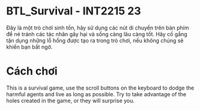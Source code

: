 # BTL_Survival - INT2215 23

Đây là một trò chơi sinh tồn, hãy sử dụng các nút di chuyển trên bàn phím để né tránh các tác nhân gây hại và sống càng lâu càng tốt.
Hãy cố gắng tận dụng những lỗ hổng được tạo ra trong trò chơi, nếu không chúng sẽ khiến bạn bất ngờ.
# Cách chơi
This is a survival game, use the scroll buttons on the keyboard to dodge the harmful agents and live as long as possible.
Try to take advantage of the holes created in the game, or they will surprise you.
